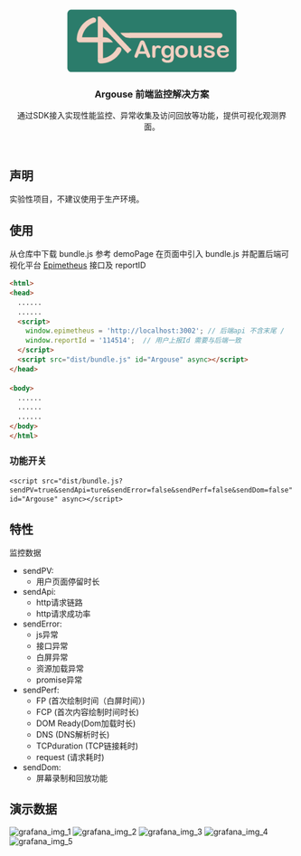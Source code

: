 &nbsp;
<p align="center">
    <picture>
        <img alt="Argouse" src="doc/logo/Argouse.png" width="300px">
    </picture>
</p>
<h3 align="center">Argouse 前端监控解决方案</h3>
<p align="center">
    通过SDK接入实现性能监控、异常收集及访问回放等功能，提供可视化观测界面。
</p>
&nbsp;

## 声明
 
实验性项目，不建议使用于生产环境。



## 使用
从仓库中下载 bundle.js
参考 demoPage 在页面中引入 bundle.js 并配置后端可视化平台 [Epimetheus](https://github.com/Argouse/Epimetheus) 接口及 reportID

``` html
<html>
<head>
  ......
  ......
  <script>
    window.epimetheus = 'http://localhost:3002'; // 后端api 不含末尾 /
    window.reportId = '114514';  // 用户上报Id 需要与后端一致
  </script>
  <script src="dist/bundle.js" id="Argouse" async></script>
</head>

<body>
  ......
  ......
  ......
</body>
</html>

```
### 功能开关

```
<script src="dist/bundle.js?sendPV=true&sendApi=ture&sendError=false&sendPerf=false&sendDom=false" id="Argouse" async></script>
```



## 特性
监控数据
- sendPV: 
  - 用户页面停留时长
- sendApi: 
  - http请求链路
  - http请求成功率
- sendError: 
  - js异常
  - 接口异常
  - 白屏异常
  - 资源加载异常
  - promise异常
- sendPerf: 
  - FP (首次绘制时间（白屏时间）)
  - FCP (首次内容绘制时间时长)
  - DOM Ready(Dom加载时长)
  - DNS (DNS解析时长)
  - TCPduration (TCP链接耗时)
  - request (请求耗时)
- sendDom: 
  - 屏幕录制和回放功能

## 演示数据
![grafana_img_1](doc/demo/grafana_1.jpg)
![grafana_img_2](doc/demo/grafana_2.jpg)
![grafana_img_3](doc/demo/grafana_3.jpg)
![grafana_img_4](doc/demo/grafana_4.jpg)
![grafana_img_5](doc/demo/grafana_5.jpg)

